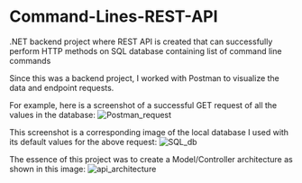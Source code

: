 # Command-Lines-REST-API
.NET backend project where REST API is created that can successfully perform HTTP methods on SQL database containing list of command line commands


Since this was a backend project, I worked with Postman to visualize the data and endpoint requests.



For example, here is a screenshot of a successful GET request of all the values in the database:
![Postman_request](https://user-images.githubusercontent.com/63143129/132111375-34afedbd-f754-45d8-b1e7-a62ef22733f1.PNG)





This screenshot is a corresponding image of the local database I used with its default values for the above request:
![SQL_db](https://user-images.githubusercontent.com/63143129/132111268-2b8ba523-ed1a-4c3b-a944-6ec478eac19e.PNG)





The essence of this project was to create a Model/Controller architecture as shown in this image:
![api_architecture](https://user-images.githubusercontent.com/63143129/132111472-b3cc50c4-066c-4f74-9d0c-98f2ca5dd5cc.PNG)
